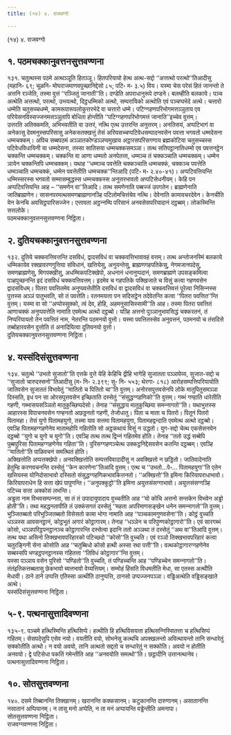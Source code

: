 ```yaml
---
title: (१४) ४. राजवग्गो

---
```

(१४) ४. राजवग्गो  


## १. पठमचक्‍कानुवत्तनसुत्तवण्णना

१३१. चतुत्थस्स पठमे अत्थञ्‍ञूति हितञ्‍ञू। हितपरियायो हेत्थ अत्थ-सद्दो ‘‘अत्तत्थो परत्थो’’तिआदीसु (महानि॰ ६९; चूळनि॰ मोघराजमाणवपुच्छानिद्देसो ८५; पटि॰ म॰ ३.५) विय। यस्मा चेस परेसं हितं जानन्तो ते अत्तनि रञ्‍जेति, तस्मा वुत्तं ‘‘रञ्‍जितुं जानाती’’ति। दण्डेति अपराधानुरूपे दण्डने। बलम्हीति बलकाये। पञ्‍च अत्थेति अत्तत्थो, परत्थो, उभयत्थो, दिट्ठधम्मिको अत्थो, सम्परायिको अत्थोति एवं पञ्‍चप्पभेदे अत्थे। चत्तारो धम्मेति चतुसच्‍चधम्मे, कामरूपारूपलोकुत्तरभेदे वा चत्तारो धम्मे। पटिग्गहणपरिभोगमत्तञ्‍ञुताय एव परियेसनविस्सज्‍जनमत्तञ्‍ञुतापि बोधिता होन्तीति ‘‘पटिग्गहणपरिभोगमत्तं जानाति’’इच्‍चेव वुत्तम्।  
उत्तरति अतिक्‍कमति, अभिभवतीति वा उत्तरं, नत्थि एत्थ उत्तरन्ति अनुत्तरम्। अनतिसयं, अप्पटिभागं वा अनेकासु देवमनुस्सपरिसासु अनेकसतक्खत्तुं तेसं अरियसच्‍चप्पटिवेधसम्पादनवसेन पवत्ता भगवतो धम्मदेसना धम्मचक्‍कम्। अपिच सब्बपठमं अञ्‍ञातकोण्डञ्‍ञप्पमुखाय अट्ठारसपरिसगणाय ब्रह्मकोटिया चतुसच्‍चस्स पटिवेधविधायिनी या धम्मदेसना, तस्सा सातिसया धम्मचक्‍कसमञ्‍ञा। तत्थ सतिपट्ठानातिधम्मो एव पवत्तनट्ठेन चक्‍कन्ति धम्मचक्‍कम्। चक्‍कन्ति वा आणा धम्मतो अनपेतत्ता, धम्मञ्‍च तं चक्‍कञ्‍चाति धम्मचक्‍कम्। धम्मेन ञायेन चक्‍कन्तिपि धम्मचक्‍कम्। यथाह ‘‘धम्मञ्‍च पवत्तेति चक्‍कञ्‍चाति धम्मचक्‍कं, चक्‍कञ्‍च पवत्तेति धम्मञ्‍चाति धम्मचक्‍कं, धम्मेन पवत्तेतीति धम्मचक्‍क’’न्तिआदि (पटि॰ म॰ २.४०-४१)। अप्पटिवत्तियन्ति धम्मिस्सरस्स भगवतो सम्मासम्बुद्धस्स धम्मचक्‍कस्स अनुत्तरभावतो अप्पटिसेधनीयम्। केहि पन अप्पटिवत्तियन्ति आह – ‘‘समणेन वा’’तिआदि। तत्थ समणेनाति पब्बज्‍जं उपगतेन। ब्राह्मणेनाति जातिब्राह्मणेन। सासनपरमत्थसमणब्राह्मणानञ्हि पटिलोमचित्तंयेव नत्थि। देवेनाति कामावचरदेवेन। केनचीति येन केनचि अवसिट्ठपारिसज्‍जेन। एत्तावता अट्ठन्‍नम्पि परिसानं अनवसेसपरियादानं दट्ठब्बम्। लोकस्मिन्ति सत्तलोके।  
पठमचक्‍कानुवत्तनसुत्तवण्णना निट्ठिता।  


## २. दुतियचक्‍कानुवत्तनसुत्तवण्णना

१३२. दुतिये चक्‍कवत्तिवत्तन्ति दसविधं, द्वादसविधं वा चक्‍कवत्तिभावावहं वत्तम्। तत्थ अन्तोजनस्मिं बलकाये धम्मिकायेव रक्खावरणगुत्तिया संविधानं, खत्तियेसु, अनुयन्तेसु, ब्राह्मणगहपतिकेसु, नेगमजानपदेसु, समणब्राह्मणेसु, मिगपक्खीसु, अधम्मिकपटिक्खेपो, अधनानं धनानुप्पदानं, समणब्राह्मणे उपसङ्कमित्वा पञ्हपुच्छनन्ति इदं दसविधं चक्‍कवत्तिवत्तम्। इदमेव च गहपतिके पक्खिजाते च विसुं कत्वा गहणवसेन द्वादसविधम्। पितरा पवत्तितमेव अनुप्पवत्तेतीति दसविधं वा द्वादसविधं वा चक्‍कवत्तिवत्तं पूरेत्वा निसिन्‍नस्स पुत्तस्स अञ्‍ञं पातुभवति, सो तं पवत्तेति। रतनमयत्ता पन सदिसट्ठेन तदेवेतन्ति कत्वा ‘‘पितरा पवत्तित’’न्ति वुत्तम्। यस्मा वा सो ‘‘अप्पोस्सुक्‍को, त्वं देव, होहि, अहमनुसासिस्सामी’’ति आह। तस्मा पितरा पवत्तितं आणाचक्‍कं अनुप्पवत्तेति नामाति एवमेत्थ अत्थो दट्ठब्बो। यञ्हि अत्तनो पुञ्‍ञानुभावसिद्धं चक्‍करतनं, तं निप्परियायतो तेन पवत्तितं नाम, नेतरन्ति पठमनयो वुत्तो। यस्मा पवत्तितस्सेव अनुवत्तनं, पठमनयो च तंसदिसे तब्बोहारवसेन वुत्तोति तं अनादियित्वा दुतियनयो वुत्तो।  
दुतियचक्‍कानुवत्तनसुत्तवण्णना निट्ठिता।  


## ४. यस्संदिसंसुत्तवण्णना

१३४. चतुत्थे ‘‘उभतो सुजातो’’ति एत्तके वुत्ते येहि केहिचि द्वीहि भागेहि सुजातता पञ्‍ञापेय्य, सुजात-सद्दो च ‘‘सुजातो चारुदस्सनो’’तिआदीसु (म॰ नि॰ २.३९९; सु॰ नि॰ ५५३; थेरगा॰ ८१८) आरोहसम्पत्तिपरियायोति जातिवसेन सुजाततं विभावेतुं ‘‘मातितो च पितितो चा’’ति वुत्तम्। अनोरसपुत्तवसेनपि लोके मातुपितुसमञ्‍ञा दिस्सति, इध पन सा ओरसपुत्तवसेन इच्छिताति दस्सेतुं ‘‘संसुद्धग्गहणिको’’ति वुत्तम्। गब्भं गण्हाति धारेतीति गहणी, गब्भासयसञ्‍ञितो मातुकुच्छिप्पदेसो। तेनाह ‘‘संसुद्धाय मातुकुच्छिया समन्‍नागतो’’ति। यथाभुत्तस्स आहारस्स विपाचनवसेन गण्हनतो अछड्डनतो गहणी, तेजोधातु। पिता च माता च पितरो। पितूनं पितरो पितामहा। तेसं युगो पितामहयुगो, तस्मा याव सत्तमा पितामहयुगा, पितामहद्वन्दाति एवमेत्थ अत्थो दट्ठब्बो। एवञ्हि पितामहग्गहणेनेव मातामहोपि गहितोति सो अट्ठकथायं विसुं न उद्धतो। युग-सद्दो चेत्थ एकसेसनयेन दट्ठब्बो ‘‘युगो च युगो च युगो’’ति। एवञ्हि तत्थ तत्थ द्विन्‍नं गहितमेव होति। तेनाह ‘‘ततो उद्धं सब्बेपि पुब्बपुरिसा पितामहग्गहणेनेव गहिता’’ति। पुरिसग्गहणञ्‍चेत्थ उक्‍कट्ठनिद्देसवसेन कतन्ति दट्ठब्बम्। एवञ्हि ‘‘मातितो’’ति पाळिवचनं समत्थितं होति।  
अक्खित्तोति अप्पत्तक्खेपो। अनवक्खित्तोति सम्पत्तविवादादीसु न अवक्खित्तो न छड्डितो। जातिवादेनाति हेतुम्हि करणवचनन्ति दस्सेतुं ‘‘केन कारणेना’’तिआदि वुत्तम्। एत्थ च ‘‘उभतो…पे॰… पितामहयुगा’’ति एतेन खत्तियस्स योनिदोसाभावो दस्सितो संसुद्धग्गहणिकभावकित्तनतो। ‘‘अक्खित्तो’’ति इमिना किरियापराधाभावो। किरियापराधेन हि सत्ता खेपं पापुणन्ति। ‘‘अनुपक्‍कुट्ठो’’ति इमिना अयुत्तसंसग्गाभावो। अयुत्तसंसग्गञ्हि पटिच्‍च सत्ता अक्‍कोसं लभन्ति।  
अड्ढता नाम विभवसम्पन्‍नता, सा तं तं उपादायुपादाय वुच्‍चतीति आह ‘‘यो कोचि अत्तनो सन्तकेन विभवेन अड्ढो होती’’ति। तथा महद्धनतापीति तं उक्‍कंसगतं दस्सेतुं ‘‘महता अपरिमाणसङ्खेन धनेन समन्‍नागतो’’ति वुत्तम्। भुञ्‍जितब्बतो परिभुञ्‍जितब्बतो विसेसतो कामा भोगा नामाति आह ‘‘पञ्‍चकामगुणवसेना’’ति। कोट्ठं वुच्‍चति धञ्‍ञस्स आवसनट्ठानं, कोट्ठभूतं अगारं कोट्ठागारम्। तेनाह ‘‘धञ्‍ञेन च परिपुण्णकोट्ठागारो’’ति। एवं सारगब्भं कोसो, धञ्‍ञपरिट्ठपनट्ठानञ्‍च कोट्ठागारन्ति दस्सेत्वा इदानि ततो अञ्‍ञथा तं दस्सेतुं ‘‘अथ वा’’तिआदि वुत्तम्। तत्थ यथा असिनो तिक्खभावपरिहारको पटिच्छदो ‘‘कोसो’’ति वुच्‍चति। एवं रञ्‍ञो तिक्खभावपरिहारं कत्वा चतुरङ्गिनी सेना कोसोति आह ‘‘चतुब्बिधो कोसो हत्थी अस्सा रथा पत्ती’’ति। वत्थकोट्ठागारग्गहणेनेव सब्बस्सपि भण्डट्ठपनट्ठानस्स गहितत्ता ‘‘तिविधं कोट्ठागार’’न्ति वुत्तम्।  
यस्सा पञ्‍ञाय वसेन पुरिसो ‘‘पण्डितो’’ति वुच्‍चति, तं पण्डिच्‍चन्ति आह ‘‘पण्डिच्‍चेन समन्‍नागतो’’ति। तंतंइतिकत्तब्बतासु छेकभावो ब्यत्तभावो वेय्यत्तियम्। सम्मोहं हिंसति विधमतीति मेधा, सा एतस्स अत्थीति मेधावी। ठाने ठाने उप्पत्ति एतिस्सा अत्थीति ठानुप्पत्ति, ठानसो उप्पज्‍जनपञ्‍ञा। वड्ढिअत्थेति वड्ढिसङ्खाते अत्थे।  
यस्संदिसंसुत्तवण्णना निट्ठिता।  


## ५-९. पत्थनासुत्तादिवण्णना

१३५-९. पञ्‍चमे हत्थिस्मिन्ति हत्थिसिप्पे। हत्थीति हि हत्थिविसयत्ता हत्थिसन्‍निस्सितत्ता च हत्थिसिप्पं गहितम्। सेसपदेसुपि एसेव नयो। वयतीति वयो, सोभनेसु कत्थचि अपक्खलन्तो अवित्थायन्तो तानि सन्धारेतुं सक्‍कोतीति अत्थो। न वयो अवयो, तानि अत्थतो सद्दतो च सन्धारेतुं न सक्‍कोति। अवयो न होतीति अनवयो। द्वे पटिसेधा पकतिं गमेन्तीति आह ‘‘अनवयोति समत्थो’’ति। छट्ठादीनि उत्तानत्थानेव।  
पत्थनासुत्तादिवण्णना निट्ठिता।  


## १०. सोतसुत्तवण्णना

१४०. दसमे तिब्बानन्ति तिक्खानम्। खरानन्ति कक्‍कसानम्। कटुकानन्ति दारुणानम्। असातानन्ति नसातानं अप्पियानम्। न तासु मनो अप्पेति, न ता मनं अप्पायन्ति वड्ढेन्तीति अमनापा।  
सोतसुत्तवण्णना निट्ठिता।  
राजवग्गवण्णना निट्ठिता।  